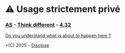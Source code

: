 # ⚠️ Usage strictement privé  

### [AS](https://youtu.be/9vz06QO3UkQ?si=_tqruJHnmn-N4KS0) - [Think different](https://youtu.be/JHFrR6sD6gw?si=4lZNLp5rvtaKNM9p) - [4.32](https://youtu.be/uHM88mZ4k50?si=9V0EzvmcXbltdM8W)   

[Do you understand what is about to happen here ?](https://youtu.be/IidpM2DsrBE?si=Ph6HDFQcrIHioVmG)  
  
*(C) 2025 – [Disclose](https://disclose.ngo/fr)  
